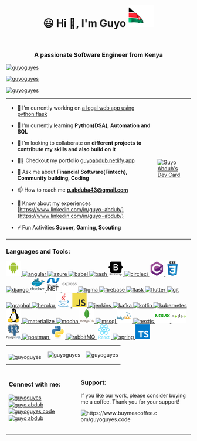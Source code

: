 
# <h1 align="center"> :smiley:  Hi 👋, I'm Guyo <img height="60" src="https://github.com/Guyoguyes/Guyoguyes/blob/master/kenya.gif"></h1><br/>
<h3 align="center">A passionate Software Engineer from Kenya</h3> 

<!-- <table border="0" style="border-style: dashed">
 <tbody>
 
  <tr> -->
<!--     <td border-style="dashed"> -->
 <p align="left"> <a href="https://github.com/ryo-ma/github-profile-trophy"><img src="https://github-profile-trophy.vercel.app/?username=guyoguyes&theme=onedark" alt="guyoguyes" /></a> </p>


<p align="left"> <a class="libutton" href="https://www.linkedin.com/comm/mynetwork/discovery-see-all?usecase=PEOPLE_FOLLOWS&followMember=guyo-abdub" target="_blank"><img src="https://img.shields.io/twitter/follow/guyoguyes?logo=linkedIn&style=for-the-badge" alt="guyoguyes" /></a> </p>

<p align="left"> <a href="https://twitter.com/guyoguyes" target="blank"><img src="https://img.shields.io/twitter/follow/guyoguyes?logo=twitter&style=for-the-badge" alt="guyoguyes" /></a> </p>

<table border="0" style="border-style: dashed">
  <tr>
   <td>
    
- 🔭 I’m currently working on [a legal web app using python flask](https://github.com/Guyoguyes/Insomniacs-API)

- 🌱 I’m currently learning **Python(DSA), Automation and SQL**

- 👯 I’m looking to collaborate on **different projects to contribute my skills and also build on it**

- 👨‍💻 Checkout my portfolio [guyoabdub.netlify.app](guyoabdub.netlify.app)

- 💬 Ask me about **Financial Software(Fintech), Community building, Coding**

- 📫 How to reach me **g.abduba43@gmail.com**

- 📄 Know about my experiences [https://www.linkedin.com/in/guyo-abdub/](https://www.linkedin.com/in/guyo-abdub/)

- ⚡ Fun Activities **Soccer, Gaming, Scouting**
   </td>
   <td>
 <a href="https://app.daily.dev/guyoguyes"><img src="https://api.daily.dev/devcards/b894eb1e372a42af8cdc089741375b34.png?r=01d" width="400" alt="Guyo Abdub's Dev Card"/></a>
   </td>
 </tr>
</table>


<h3 align="left">Languages and Tools:</h3>
<p align="left"> <a href="https://developer.android.com" target="_blank" rel="noreferrer"> <img src="https://raw.githubusercontent.com/devicons/devicon/master/icons/android/android-original-wordmark.svg" alt="android" width="40" height="40"/> </a> <a href="https://angular.io" target="_blank" rel="noreferrer"> <img src="https://angular.io/assets/images/logos/angular/angular.svg" alt="angular" width="40" height="40"/> </a> <a href="https://azure.microsoft.com/en-in/" target="_blank" rel="noreferrer"> <img src="https://www.vectorlogo.zone/logos/microsoft_azure/microsoft_azure-icon.svg" alt="azure" width="40" height="40"/> </a> <a href="https://babeljs.io/" target="_blank" rel="noreferrer"> <img src="https://www.vectorlogo.zone/logos/babeljs/babeljs-icon.svg" alt="babel" width="40" height="40"/> </a> <a href="https://www.gnu.org/software/bash/" target="_blank" rel="noreferrer"> <img src="https://www.vectorlogo.zone/logos/gnu_bash/gnu_bash-icon.svg" alt="bash" width="40" height="40"/> </a> <a href="https://getbootstrap.com" target="_blank" rel="noreferrer"> <img src="https://raw.githubusercontent.com/devicons/devicon/master/icons/bootstrap/bootstrap-plain-wordmark.svg" alt="bootstrap" width="40" height="40"/> </a> <a href="https://circleci.com" target="_blank" rel="noreferrer"> <img src="https://www.vectorlogo.zone/logos/circleci/circleci-icon.svg" alt="circleci" width="40" height="40"/> </a> <a href="https://www.w3schools.com/cs/" target="_blank" rel="noreferrer"> <img src="https://raw.githubusercontent.com/devicons/devicon/master/icons/csharp/csharp-original.svg" alt="csharp" width="40" height="40"/> </a> <a href="https://www.w3schools.com/css/" target="_blank" rel="noreferrer"> <img src="https://raw.githubusercontent.com/devicons/devicon/master/icons/css3/css3-original-wordmark.svg" alt="css3" width="40" height="40"/> </a> <a href="https://www.djangoproject.com/" target="_blank" rel="noreferrer"> <img src="https://cdn.worldvectorlogo.com/logos/django.svg" alt="django" width="40" height="40"/> </a> <a href="https://www.docker.com/" target="_blank" rel="noreferrer"> <img src="https://raw.githubusercontent.com/devicons/devicon/master/icons/docker/docker-original-wordmark.svg" alt="docker" width="40" height="40"/> </a> <a href="https://dotnet.microsoft.com/" target="_blank" rel="noreferrer"> <img src="https://raw.githubusercontent.com/devicons/devicon/master/icons/dot-net/dot-net-original-wordmark.svg" alt="dotnet" width="40" height="40"/> </a> <a href="https://expressjs.com" target="_blank" rel="noreferrer"> <img src="https://raw.githubusercontent.com/devicons/devicon/master/icons/express/express-original-wordmark.svg" alt="express" width="40" height="40"/> </a> <a href="https://www.figma.com/" target="_blank" rel="noreferrer"> <img src="https://www.vectorlogo.zone/logos/figma/figma-icon.svg" alt="figma" width="40" height="40"/> </a> <a href="https://firebase.google.com/" target="_blank" rel="noreferrer"> <img src="https://www.vectorlogo.zone/logos/firebase/firebase-icon.svg" alt="firebase" width="40" height="40"/> </a> <a href="https://flask.palletsprojects.com/" target="_blank" rel="noreferrer"> <img src="https://www.vectorlogo.zone/logos/pocoo_flask/pocoo_flask-icon.svg" alt="flask" width="40" height="40"/> </a> <a href="https://flutter.dev" target="_blank" rel="noreferrer"> <img src="https://www.vectorlogo.zone/logos/flutterio/flutterio-icon.svg" alt="flutter" width="40" height="40"/> </a> <a href="https://git-scm.com/" target="_blank" rel="noreferrer"> <img src="https://www.vectorlogo.zone/logos/git-scm/git-scm-icon.svg" alt="git" width="40" height="40"/> </a> <a href="https://graphql.org" target="_blank" rel="noreferrer"> <img src="https://www.vectorlogo.zone/logos/graphql/graphql-icon.svg" alt="graphql" width="40" height="40"/> </a> <a href="https://heroku.com" target="_blank" rel="noreferrer"> <img src="https://www.vectorlogo.zone/logos/heroku/heroku-icon.svg" alt="heroku" width="40" height="40"/> </a> <a href="https://www.java.com" target="_blank" rel="noreferrer"> <img src="https://raw.githubusercontent.com/devicons/devicon/master/icons/java/java-original.svg" alt="java" width="40" height="40"/> </a> <a href="https://developer.mozilla.org/en-US/docs/Web/JavaScript" target="_blank" rel="noreferrer"> <img src="https://raw.githubusercontent.com/devicons/devicon/master/icons/javascript/javascript-original.svg" alt="javascript" width="40" height="40"/> </a> <a href="https://www.jenkins.io" target="_blank" rel="noreferrer"> <img src="https://www.vectorlogo.zone/logos/jenkins/jenkins-icon.svg" alt="jenkins" width="40" height="40"/> </a> <a href="https://kafka.apache.org/" target="_blank" rel="noreferrer"> <img src="https://www.vectorlogo.zone/logos/apache_kafka/apache_kafka-icon.svg" alt="kafka" width="40" height="40"/> </a> <a href="https://kotlinlang.org" target="_blank" rel="noreferrer"> <img src="https://www.vectorlogo.zone/logos/kotlinlang/kotlinlang-icon.svg" alt="kotlin" width="40" height="40"/> </a> <a href="https://kubernetes.io" target="_blank" rel="noreferrer"> <img src="https://www.vectorlogo.zone/logos/kubernetes/kubernetes-icon.svg" alt="kubernetes" width="40" height="40"/> </a> <a href="https://www.linux.org/" target="_blank" rel="noreferrer"> <img src="https://raw.githubusercontent.com/devicons/devicon/master/icons/linux/linux-original.svg" alt="linux" width="40" height="40"/> </a> <a href="https://materializecss.com/" target="_blank" rel="noreferrer"> <img src="https://raw.githubusercontent.com/prplx/svg-logos/5585531d45d294869c4eaab4d7cf2e9c167710a9/svg/materialize.svg" alt="materialize" width="40" height="40"/> </a> <a href="https://mochajs.org" target="_blank" rel="noreferrer"> <img src="https://www.vectorlogo.zone/logos/mochajs/mochajs-icon.svg" alt="mocha" width="40" height="40"/> </a> <a href="https://www.mongodb.com/" target="_blank" rel="noreferrer"> <img src="https://raw.githubusercontent.com/devicons/devicon/master/icons/mongodb/mongodb-original-wordmark.svg" alt="mongodb" width="40" height="40"/> </a> <a href="https://www.microsoft.com/en-us/sql-server" target="_blank" rel="noreferrer"> <img src="https://www.svgrepo.com/show/303229/microsoft-sql-server-logo.svg" alt="mssql" width="40" height="40"/> </a> <a href="https://www.mysql.com/" target="_blank" rel="noreferrer"> <img src="https://raw.githubusercontent.com/devicons/devicon/master/icons/mysql/mysql-original-wordmark.svg" alt="mysql" width="40" height="40"/> </a> <a href="https://nextjs.org/" target="_blank" rel="noreferrer"> <img src="https://cdn.worldvectorlogo.com/logos/nextjs-2.svg" alt="nextjs" width="40" height="40"/> </a> <a href="https://www.nginx.com" target="_blank" rel="noreferrer"> <img src="https://raw.githubusercontent.com/devicons/devicon/master/icons/nginx/nginx-original.svg" alt="nginx" width="40" height="40"/> </a> <a href="https://nodejs.org" target="_blank" rel="noreferrer"> <img src="https://raw.githubusercontent.com/devicons/devicon/master/icons/nodejs/nodejs-original-wordmark.svg" alt="nodejs" width="40" height="40"/> </a> <a href="https://www.postgresql.org" target="_blank" rel="noreferrer"> <img src="https://raw.githubusercontent.com/devicons/devicon/master/icons/postgresql/postgresql-original-wordmark.svg" alt="postgresql" width="40" height="40"/> </a> <a href="https://postman.com" target="_blank" rel="noreferrer"> <img src="https://www.vectorlogo.zone/logos/getpostman/getpostman-icon.svg" alt="postman" width="40" height="40"/> </a> <a href="https://www.python.org" target="_blank" rel="noreferrer"> <img src="https://raw.githubusercontent.com/devicons/devicon/master/icons/python/python-original.svg" alt="python" width="40" height="40"/> </a> <a href="https://www.rabbitmq.com" target="_blank" rel="noreferrer"> <img src="https://www.vectorlogo.zone/logos/rabbitmq/rabbitmq-icon.svg" alt="rabbitMQ" width="40" height="40"/> </a> <a href="https://reactjs.org/" target="_blank" rel="noreferrer"> <img src="https://raw.githubusercontent.com/devicons/devicon/master/icons/react/react-original-wordmark.svg" alt="react" width="40" height="40"/> </a> <a href="https://spring.io/" target="_blank" rel="noreferrer"> <img src="https://www.vectorlogo.zone/logos/springio/springio-icon.svg" alt="spring" width="40" height="40"/> </a> <a href="https://www.typescriptlang.org/" target="_blank" rel="noreferrer"> <img src="https://raw.githubusercontent.com/devicons/devicon/master/icons/typescript/typescript-original.svg" alt="typescript" width="40" height="40"/> </a> </p>
     
 
<table border="0" style="border-style: dashed">
 <tbody>
 
  <tr> 
   <td border-style="dashed"> 

<p><img align="left" src="https://github-readme-stats.vercel.app/api/top-langs?username=guyoguyes&show_icons=true&locale=en&layout=compact" alt="guyoguyes" /></p>
   </td>
   
   <td>
     <p>&nbsp;<img align="center" src="https://github-readme-stats.vercel.app/api?username=guyoguyes&show_icons=true&locale=en" alt="guyoguyes" /></p>
   </td>

   <td>
    <p><img align="center" src="https://github-readme-streak-stats.herokuapp.com/?user=guyoguyes&" alt="guyoguyes" /></p>
   </td>
  </tr>
 </tbody>
  </table>
  
  <table style="border-style: hidden; width: 100%">
    <tbody>
    <tr style="border-style: hidden">
      <td>
       <h3 align="left">Connect with me:</h3>
<p align="left">
<a href="https://twitter.com/guyoguyes" target="blank"><img align="center" src="https://raw.githubusercontent.com/rahuldkjain/github-profile-readme-generator/master/src/images/icons/Social/twitter.svg" alt="guyoguyes" height="30" width="40" /></a>
<a href="https://linkedin.com/in/guyo abdub" target="blank"><img align="center" src="https://raw.githubusercontent.com/rahuldkjain/github-profile-readme-generator/master/src/images/icons/Social/linked-in-alt.svg" alt="guyo abdub" height="30" width="40" /></a>
<a href="https://instagram.com/guyoguyes.code" target="blank"><img align="center" src="https://raw.githubusercontent.com/rahuldkjain/github-profile-readme-generator/master/src/images/icons/Social/instagram.svg" alt="guyoguyes.code" height="30" width="40" /></a>
<a href="https://discord.gg/guyo abdub" target="blank"><img align="center" src="https://raw.githubusercontent.com/rahuldkjain/github-profile-readme-generator/master/src/images/icons/Social/discord.svg" alt="guyo abdub" height="30" width="40" /></a>
</p>
     </td>
      <td>
     <h3 align="left">Support:</h3>
       <p>If you like our work, please consider buying me a coffee.
Thank you for your support!</p>
<p><a href="https://www.buymeacoffee.com/https://www.buymeacoffee.com/guyoguyes.code"> <img align="left" src="https://cdn.buymeacoffee.com/buttons/v2/default-yellow.png" height="50" width="210" alt="https://www.buymeacoffee.com/guyoguyes.code" /></a></p>
     </td>
     </tr> 
 </tbody>

</table>



--------------------------------------------
<!-- </td>
   <td>
     <a href="https://app.daily.dev/guyoguyes"><img src="https://api.daily.dev/devcards/b894eb1e372a42af8cdc089741375b34.png?r=jid" width="400" alt="Guyo Abdub's Dev Card"/></a>
   </td>
 </tr>
  </tbody>
</table> -->


